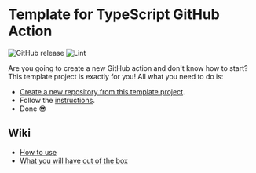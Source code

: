 # Template for TypeScript GitHub Action

![GitHub release](https://img.shields.io/github/v/release/fabasoad/typescript-action?include_prereleases)
![Lint](https://github.com/fabasoad/typescript-action/workflows/Lint/badge.svg)

Are you going to create a new GitHub action and don't know how to start? This template project is exactly for you! All what you need to do is:

- [Create a new repository from this template project](https://docs.github.com/en/github/creating-cloning-and-archiving-repositories/creating-a-repository-from-a-template).
- Follow the [instructions](https://github.com/fabasoad/typescript-action/wiki/How-to-use).
- Done :sunglasses:

## Wiki

- [How to use](https://github.com/fabasoad/typescript-action/wiki/How-to-use)
- [What you will have out of the box](https://github.com/fabasoad/typescript-action/wiki/What-you-will-have-out-of-the-box)
